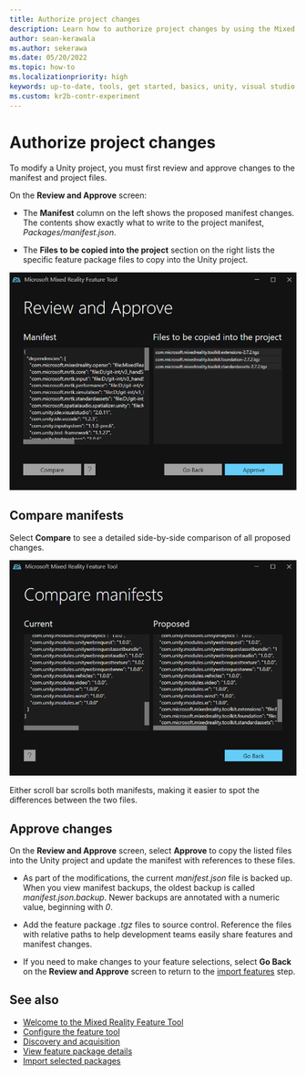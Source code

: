 ```yaml
---
title: Authorize project changes
description: Learn how to authorize project changes by using the Mixed Reality Feature Tool for HoloLens and VR development.
author: sean-kerawala
ms.author: sekerawa
ms.date: 05/20/2022
ms.topic: how-to
ms.localizationpriority: high
keywords: up-to-date, tools, get started, basics, unity, visual studio, toolkit, mixed reality headset, windows mixed reality headset, virtual reality headset, installation, Windows, HoloLens, emulator, unreal, openxr
ms.custom: kr2b-contr-experiment
---
```


# Authorize project changes

To modify a Unity project, you must first review and approve changes to the manifest and project files.

On the **Review and Approve** screen:

- The **Manifest** column on the left shows the proposed manifest changes. The contents show exactly what to write to the project manifest, *Packages/manifest.json*.

- The **Files to be copied into the project** section on the right lists the specific feature package files to copy into the Unity project.

![Screenshot of the Review and Approve screen.](images/featuretoolapprovalrequest.png)

## Compare manifests

Select **Compare** to see a detailed side-by-side comparison of all proposed changes.

![Screenshot of the Compare manifests screen.](images/FeatureToolCompareManifest.png)

Either scroll bar scrolls both manifests, making it easier to spot the differences between the two files.

## Approve changes

On the **Review and Approve** screen, select **Approve** to copy the listed files into the Unity project and update the manifest with references to these files.

- As part of the modifications, the current *manifest.json* file is backed up. When you view manifest backups, the oldest backup is called *manifest.json.backup*. Newer backups are annotated with a numeric value, beginning with *0*.

- Add the feature package *.tgz* files to source control. Reference the files with relative paths to help development teams easily share features and manifest changes.

- If you need to make changes to your feature selections, select **Go Back** on the **Review and Approve** screen to return to the [import features](importing-features.md) step.

## See also

- [Welcome to the Mixed Reality Feature Tool](welcome-to-mr-feature-tool.md)
- [Configure the feature tool](configuring-feature-tool.md)
- [Discovery and acquisition](discovering-features.md)
- [View feature package details](viewing-package-details.md)
- [Import selected packages](importing-features.md)
